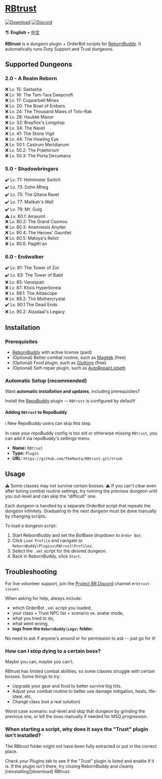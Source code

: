 # [RBtrust][github-repo]

[![Download][download-badge]][download-link]
[![Discord][discord-badge]][discord-invite]

🌎 **English** • [中文][readme-zh]

**RBtrust** is a dungeon plugin + OrderBot scripts for [RebornBuddy][rebornbuddy]. It automatically runs Duty Support and Trust dungeons.

[readme-zh]: ./README.zh.md "中文"
[readme-en]: ./README.md "English"
[github-repo]: https://github.com/TheManta/RBtrust "RBtrust on GitHub"
[download-badge]: https://img.shields.io/badge/-Download-brightgreen
[download-link]: #installation "Download"
[discord-badge]: https://img.shields.io/badge/Discord-7389D8?logo=discord&logoColor=ffffff&labelColor=6A7EC2
[discord-invite]: https://discord.gg/bmgCq39 "Discord"
[rebornbuddy]: https://www.rebornbuddy.com/ "RebornBuddy"

## Supported Dungeons

### 2.0 - A Realm Reborn

  ❌ Lv. 15: Sastasha\
  ❌ Lv. 16: The Tam-Tara Deepcroft\
  ❌ Lv. 17: Copperbell Mines\
  ❌ Lv. 20: The Bowl of Embers\
  ❌ Lv. 24: The Thousand Maws of Toto-Rak\
  ❌ Lv. 28: Haukke Manor\
  ❌ Lv. 32: Brayflox's Longstop\
  ❌ Lv. 34: The Navel\
  ❌ Lv. 41: The Stone Vigil\
  ❌ Lv. 44: The Howling Eye\
  ❌ Lv. 50.1: Castrum Meridianum\
  ❌ Lv. 50.2: The Praetorium\
  ❌ Lv. 50.3: The Porta Decumana

### 5.0 - Shadowbringers

  ✔️ Lv. 71: Holminster Switch\
  ✔️ Lv. 73: Dohn Mheg\
  ✔️ Lv. 75: The Qitana Ravel\
  ✔️ Lv. 77: Malikah's Well\
  ✔️ Lv. 79: Mt. Gulg\
  ⚠️ Lv. 80.1: Amaurot\
  ❌ Lv. 80.2: The Grand Cosmos\
  ❌ Lv. 80.3: Anamnesis Anyder\
  ❌ Lv. 80.4: The Heroes' Gauntlet\
  ❌ Lv. 80.5: Matoya's Relict\
  ❌ Lv. 80.6: Paglth'an

### 6.0 - Endwalker

  ✔️ Lv. 81: The Tower of Zot\
  ✔️ Lv. 83: The Tower of Babil\
  ❌ Lv. 85: Vanaspati\
  ❌ Lv. 87: Ktisis Hyperboreia\
  ❌ Lv. 89.1: The Aitiascope\
  ❌ Lv. 89.2: The Mothercrystal\
  ✔️ Lv. 90.1 The Dead Ends\
  ❌ Lv. 90.2: Alzadaal's Legacy

## Installation

### Prerequisites

-   [RebornBuddy][rebornbuddy] with active license (paid)
-   (Optional) Better combat routine, such as [Magitek][magitek-discord] (free)
-   (Optional) Food plugin, such as [Gluttony][gluttony] (free)
-   (Optional) Self-repair plugin, such as [AutoRepairLisbeth][llama-plugins]

[magitek-discord]: https://discord.gg/rDsFbKr "Magitek Discord"
[llama-plugins]: https://github.com/nt153133/LlamaPlugins "AutoRepairLisbeth"
[gluttony]: https://github.com/domesticwarlord86/Gluttony "Gluttony"

### Automatic Setup (recommended)

Want **automatic installation and updates**, including prerequisites?

Install the [RepoBuddy][repobuddy] plugin -- `RBtrust` is configured by default!

[repobuddy]: https://github.com/Zimgineering/repoBuddy "repoBuddy"

#### Adding `RBtrust` to RepoBuddy

ℹ️ New RepoBuddy users can skip this step.

In case your repoBuddy config is too old or otherwise missing `RBtrust`, you can add it via repoBuddy's settings menu:

-   **Name:** `RBtrust`
-   **Type:** `Plugin`
-   **URL:** `https://github.com/TheManta/RBtrust.git/trunk`

## Usage

⚠️ Some classes may not survive certain bosses. ⚠️ If you can't clear even after tuning combat routine settings, try running the previous dungeon until you out-level and can skip the "difficult" one.

Each dungeon is handled by a separate OrderBot script that repeats the dungeon infinitely. Graduating to the next dungeon must be done manually by changing scripts.

To load a dungeon script:

1. Start RebornBuddy and set the BotBase dropdown to `Order Bot`.
2. Click `Load Profile` and navigate to `RebornBuddy\Plugins\RBtrust\Profiles`.
3. Select the `.xml` script for the desired dungeon.
4. Back in RebornBuddy, click `Start`.

## Troubleshooting

For live volunteer support, join the [Project BR Discord][discord-invite] channel `#rbtrust-issues`.

When asking for help, always include:

-   which OrderBot `.xml` script you loaded,
-   your class + Trust NPC list + scenario vs. avatar mode,
-   what you tried to do,
-   what went wrong,
-   **logs from the `RebornBuddy\Logs\` folder.**

No need to ask if anyone's around or for permission to ask -- just go for it!

### How can I stop dying to a certain boss?

Maybe you can, maybe you can't.

RBtrust has limited combat abilities, so some classes struggle with certain bosses. Some things to try:

-   Upgrade your gear and food to better survive big hits.
-   Adjust your combat routine to better use damage mitigation, heals, life-steal, etc.
-   Change class (not a real solution)

Worst case scenario: out-level and skip that dungeon by grinding the previous one, or kill the boss manually if needed for MSQ progression.

### When starting a script, why does it says the "Trust" plugin isn't installed?

The RBtrust folder might not have been fully extracted or put in the correct place.

Check your Plugins tab to see if the "Trust" plugin is listed and enable if it is. If the plugin isn't there, try closing RebornBuddy and cleanly [reinstalling][download] RBtrust.
